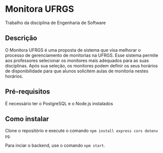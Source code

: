 # Monitora UFRGS

Trabalho da disciplina de Engenharia de Software

## Descrição

O Monitora UFRGS é uma proposta de sistema que visa melhorar o processo de gerenciamento de monitorias na UFRGS. Esse sistema permite aos professores selecionar os monitores mais adequados para as suas disciplinas. Após sua seleção, os monitores podem definir os seus horários de disponibilidade para que alunos solicitem aulas de monitoria nestes horários.

## Pré-requisitos

É necessário ter o PostgreSQL e o Node.js instalados

## Como instalar

Clone o repositório e execute o comando `npm install express cors dotenv pg`.

Para inciar o backend, use o comando `npm start`.
